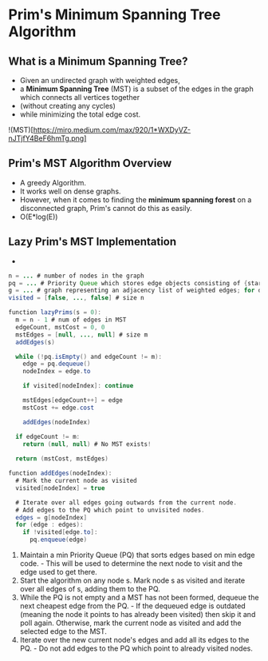 # Prim's Minimum Spanning Tree Algorithm

## What is a Minimum Spanning Tree?
- Given an undirected graph with weighted edges,
- a **Minimum Spanning Tree** (MST) is a subset of the edges in the graph which connects all vertices together 
- (without creating any cycles) 
- while minimizing the total edge cost.

!(MST)[https://miro.medium.com/max/920/1*WXDyVZ-nJTjfY4BeF6hmTg.png]

## Prim's MST Algorithm Overview
- A greedy Algorithm.
- It works well on dense graphs.
- However, when it comes to finding the **minimum spanning forest** on a disconnected graph, Prim's cannot do this as easily.
- O(E*log(E))

## Lazy Prim's MST Implementation
- 
```java
n = ... # number of nodes in the graph
pq = ... # Priority Queue which stores edge objects consisting of {start, end, edge cost}
g = ... # graph representing an adjacency list of weighted edges; for dense graph, an adjacency matrix is more preferable.  
visited = [false, ..., false] # size n

function lazyPrims(s = 0):
  m = n - 1 # num of edges in MST
  edgeCount, mstCost = 0, 0
  mstEdges = [null, ..., null] # size m
  addEdges(s)

  while (!pq.isEmpty() and edgeCount != m):
    edge = pq.dequeue()
    nodeIndex = edge.to

    if visited[nodeIndex]: continue

    mstEdges[edgeCount++] = edge
    mstCost += edge.cost

    addEdges(nodeIndex)

  if edgeCount != m:
    return (null, null) # No MST exists!
  
  return (mstCost, mstEdges)

function addEdges(nodeIndex):
  # Mark the current node as visited
  visited[nodeIndex] = true

  # Iterate over all edges going outwards from the current node.
  # Add edges to the PQ which point to unvisited nodes.
  edges = g[nodeIndex]
  for (edge : edges):
    if !visited[edge.to]:
      pq.enqueue(edge)
```


1. Maintain a min Priority Queue (PQ) that sorts edges based on min edge code. - This will be used to determine the next node to visit and the edge used to get there.
2. Start the algorithm on any node s. Mark node s as visited and iterate over all edges of s, adding them to the PQ.
3. While the PQ is not empty and a MST has not been formed, dequeue the next cheapest edge from the PQ. - If the dequeued edge is outdated (meaning the node it points to has already been visited) then skip it and poll again. Otherwise, mark the current node as visited and add the selected edge to the MST.
4. Iterate over the new current node's edges and add all its edges to the PQ. - Do not add edges to the PQ which point to already visited nodes. 

